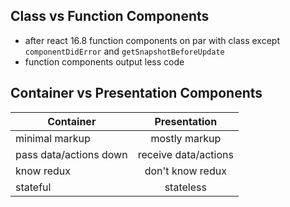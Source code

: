 ## Class vs Function Components

- after react 16.8 function components on par with class except `componentDidError` and `getSnapshotBeforeUpdate`
- function components output less code

## Container vs Presentation Components

| Container              |     Presentation     |
| ---------------------- | :------------------: |
| minimal markup         |    mostly markup     |
| pass data/actions down | receive data/actions |
| know redux             |   don't know redux   |
| stateful               |      stateless       |
